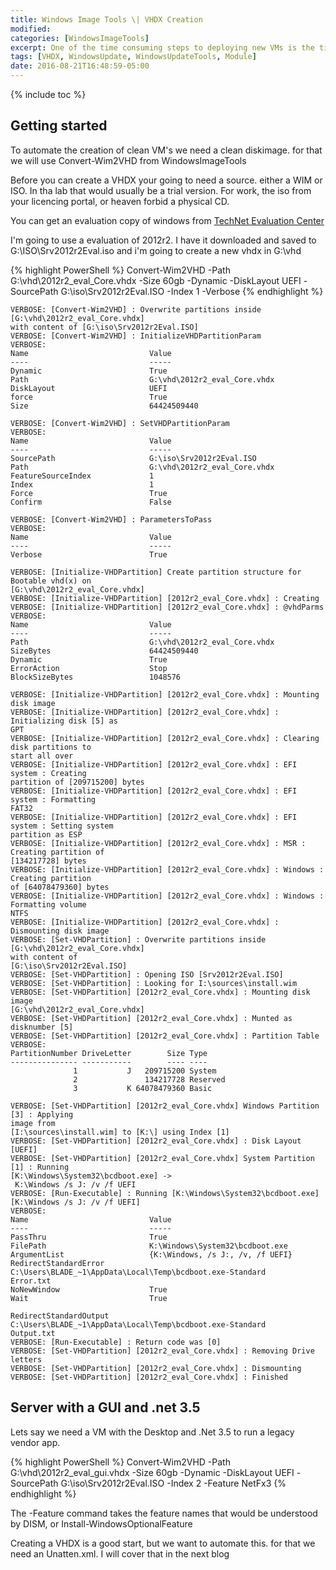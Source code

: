 ```yaml
---
title: Windows Image Tools \| VHDX Creation
modified:
categories: [WindowsImageTools]
excerpt: One of the time consuming steps to deploying new VMs is the time spend managing Images and and applying patches. I’m not big on Golden images. I tend to use a fully patched VHDX or VMDK  and let DSC handle the configuration and software. This is not the fastest, and at scale you need to create more then one image based on what saves the most time.  (IIS, SQL, Exchange, etc…).
tags: [VHDX, WindowsUpdate, WindowsUpdateTools, Module]
date: 2016-08-21T16:48:59-05:00
---
```


{% include toc %}

 ## Getting started

To automate the creation of clean VM's we need a clean diskimage. for that we will use Convert-Wim2VHD from WindowsImageTools

Before you can create a VHDX your going to need a source. either a WIM or ISO. In tha lab that would usually be a trial version. For work, the iso from your licencing portal, or heaven forbid a physical CD.

You can get an evaluation copy of windows from [TechNet Evaluation Center](https://www.microsoft.com/en-us/evalcenter)

I'm going to use a evaluation of 2012r2. I have it downloaded and saved to G:\ISO\Srv2012r2Eval.iso and i'm going to create a new vhdx in G:\vhd 

{% highlight PowerShell %}
Convert-Wim2VHD -Path G:\vhd\2012r2_eval_Core.vhdx -Size 60gb -Dynamic -DiskLayout UEFI -SourcePath G:\iso\Srv2012r2Eval.ISO -Index 1 -Verbose
{% endhighlight %}

~~~
VERBOSE: [Convert-Wim2VHD] : Overwrite partitions inside [G:\vhd\2012r2_eval_Core.vhdx] 
with content of [G:\iso\Srv2012r2Eval.ISO]
VERBOSE: [Convert-Wim2VHD] : InitializeVHDPartitionParam
VERBOSE:
Name                           Value
----                           -----
Dynamic                        True
Path                           G:\vhd\2012r2_eval_Core.vhdx
DiskLayout                     UEFI
force                          True
Size                           64424509440

VERBOSE: [Convert-Wim2VHD] : SetVHDPartitionParam
VERBOSE:
Name                           Value
----                           -----
SourcePath                     G:\iso\Srv2012r2Eval.ISO
Path                           G:\vhd\2012r2_eval_Core.vhdx
FeatureSourceIndex             1
Index                          1
Force                          True
Confirm                        False

VERBOSE: [Convert-Wim2VHD] : ParametersToPass
VERBOSE:
Name                           Value
----                           -----
Verbose                        True

VERBOSE: [Initialize-VHDPartition] Create partition structure for Bootable vhd(x) on 
[G:\vhd\2012r2_eval_Core.vhdx]
VERBOSE: [Initialize-VHDPartition] [2012r2_eval_Core.vhdx] : Creating
VERBOSE: [Initialize-VHDPartition] [2012r2_eval_Core.vhdx] : @vhdParms
VERBOSE:
Name                           Value
----                           -----
Path                           G:\vhd\2012r2_eval_Core.vhdx
SizeBytes                      64424509440
Dynamic                        True
ErrorAction                    Stop
BlockSizeBytes                 1048576

VERBOSE: [Initialize-VHDPartition] [2012r2_eval_Core.vhdx] : Mounting disk image
VERBOSE: [Initialize-VHDPartition] [2012r2_eval_Core.vhdx] : Initializing disk [5] as 
GPT
VERBOSE: [Initialize-VHDPartition] [2012r2_eval_Core.vhdx] : Clearing disk partitions to 
start all over
VERBOSE: [Initialize-VHDPartition] [2012r2_eval_Core.vhdx] : EFI system : Creating 
partition of [209715200] bytes
VERBOSE: [Initialize-VHDPartition] [2012r2_eval_Core.vhdx] : EFI system : Formatting 
FAT32
VERBOSE: [Initialize-VHDPartition] [2012r2_eval_Core.vhdx] : EFI system : Setting system 
partition as ESP
VERBOSE: [Initialize-VHDPartition] [2012r2_eval_Core.vhdx] : MSR : Creating partition of 
[134217728] bytes
VERBOSE: [Initialize-VHDPartition] [2012r2_eval_Core.vhdx] : Windows : Creating partition 
of [64078479360] bytes
VERBOSE: [Initialize-VHDPartition] [2012r2_eval_Core.vhdx] : Windows : Formatting volume 
NTFS
VERBOSE: [Initialize-VHDPartition] [2012r2_eval_Core.vhdx] : Dismounting disk image
VERBOSE: [Set-VHDPartition] : Overwrite partitions inside [G:\vhd\2012r2_eval_Core.vhdx] 
with content of
[G:\iso\Srv2012r2Eval.ISO]
VERBOSE: [Set-VHDPartition] : Opening ISO [Srv2012r2Eval.ISO]
VERBOSE: [Set-VHDPartition] : Looking for I:\sources\install.wim
VERBOSE: [Set-VHDPartition] [2012r2_eval_Core.vhdx] : Mounting disk image 
[G:\vhd\2012r2_eval_Core.vhdx]
VERBOSE: [Set-VHDPartition] [2012r2_eval_Core.vhdx] : Munted as disknumber [5]
VERBOSE: [Set-VHDPartition] [2012r2_eval_Core.vhdx] : Partition Table
VERBOSE:
PartitionNumber DriveLetter        Size Type
--------------- -----------        ---- ----
              1           J   209715200 System
              2               134217728 Reserved
              3           K 64078479360 Basic

VERBOSE: [Set-VHDPartition] [2012r2_eval_Core.vhdx] Windows Partition [3] : Applying 
image from
[I:\sources\install.wim] to [K:\] using Index [1]
VERBOSE: [Set-VHDPartition] [2012r2_eval_Core.vhdx] : Disk Layout [UEFI]
VERBOSE: [Set-VHDPartition] [2012r2_eval_Core.vhdx] System Partition [1] : Running 
[K:\Windows\System32\bcdboot.exe] ->
 K:\Windows /s J: /v /f UEFI
VERBOSE: [Run-Executable] : Running [K:\Windows\System32\bcdboot.exe] 
[K:\Windows /s J: /v /f UEFI]
VERBOSE:
Name                           Value
----                           -----
PassThru                       True
FilePath                       K:\Windows\System32\bcdboot.exe
ArgumentList                   {K:\Windows, /s J:, /v, /f UEFI}
RedirectStandardError          C:\Users\BLADE_~1\AppData\Local\Temp\bcdboot.exe-Standard
Error.txt
NoNewWindow                    True
Wait                           True

RedirectStandardOutput         C:\Users\BLADE_~1\AppData\Local\Temp\bcdboot.exe-Standard
Output.txt
VERBOSE: [Run-Executable] : Return code was [0]
VERBOSE: [Set-VHDPartition] [2012r2_eval_Core.vhdx] : Removing Drive letters
VERBOSE: [Set-VHDPartition] [2012r2_eval_Core.vhdx] : Dismounting
VERBOSE: [Set-VHDPartition] [2012r2_eval_Core.vhdx] : Finished
~~~

## Server with a GUI and .net 3.5

Lets say we need a VM with the Desktop and .Net 3.5 to run a legacy vendor app.

{% highlight PowerShell %}
Convert-Wim2VHD -Path G:\vhd\2012r2_eval_gui.vhdx -Size 60gb -Dynamic -DiskLayout UEFI -SourcePath G:\iso\Srv2012r2Eval.ISO -Index 2 -Feature NetFx3
{% endhighlight %}

The -Feature command takes the feature names that would be understood by DISM, or Install-WindowsOptionalFeature

Creating a VHDX is a good start, but we want to automate this. for that we need an Unatten.xml. I will cover that in the next blog
